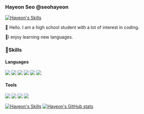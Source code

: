 ### Hayeon Seo @seohayeon  
[![Hayeon's Skills](https://img.shields.io/badge/Instagram-E4405F?style=flat-square&logo=Instagram&logoColor=white)](https://www.instagram.com/xeovii)

👋 Hello. I am a high school student with a lot of interest in coding.

🚀I enjoy learning new languages.

### 💪Skills


#### Languages
<img src="https://img.shields.io/badge/Javascript-F7DF1E?style=flat-square&logo=Javascript&logoColor=white"/>  <img src="https://img.shields.io/badge/Typescript-3178C6?style=flat-square&logo=Typescript&logoColor=white"/>  <img src="https://img.shields.io/badge/Go-00ADD8?style=flat-square&logo=Go&logoColor=white"/> <img src="https://img.shields.io/badge/Kotlin-7F52FF?style=flat-square&logo=Kotlin&logoColor=white"/>  <img src="https://img.shields.io/badge/Php-777BB4?style=flat-square&logo=Php&logoColor=white"/> <img src="https://img.shields.io/badge/Python-3776AB?style=flat-square&logo=Python&logoColor=white"/> 
#### Tools
<img src="https://img.shields.io/badge/Reactjs-61DAFB?style=flat-square&logo=React&logoColor=white"/>  <img src="https://img.shields.io/badge/Vue-4FC08D?style=flat-square&logo=Vue.js&logoColor=white"/>  <img src="https://img.shields.io/badge/Mysql-4479A1?style=flat-square&logo=Mysql&logoColor=white"/>  <img src="https://img.shields.io/badge/MongoDB-47A248?style=flat-square&logo=MongoDB&logoColor=white"/>




[![Hayeon's Skills](https://github-readme-stats.vercel.app/api/top-langs/?username=seohayeon&langs_count=8&layout=compact)](https://github.com/anuraghazra/github-readme-stats)
[![Hayeon's GitHub stats](https://github-readme-stats.vercel.app/api?username=seohayeon)](https://github.com/anuraghazra/github-readme-stats)
